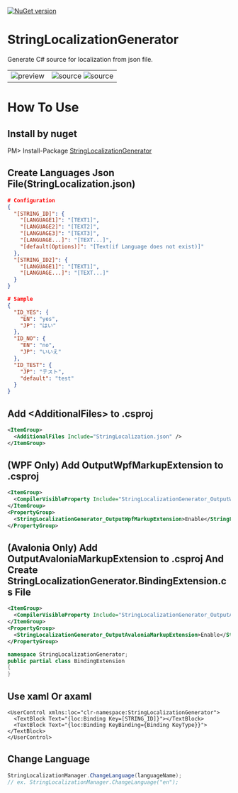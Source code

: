 [![NuGet version](https://badge.fury.io/nu/StringLocalizationGenerator.svg)](https://badge.fury.io/nu/StringLocalizationGenerator)

# StringLocalizationGenerator
Generate C# source for localization from json file.

|  |  |
|---|---|
| ![preview](https://user-images.githubusercontent.com/114784289/280459762-728222c9-7fa1-45a4-ab21-3e1bd90c8f88.gif) | ![source](https://user-images.githubusercontent.com/114784289/280459845-4d635ad1-7385-4144-b5f9-be71906cb02f.png) ![source](https://user-images.githubusercontent.com/114784289/280460029-613b3a3c-8f27-4690-ad60-00eb34de636c.png)  |

# How To Use
## Install by nuget
PM> Install-Package [StringLocalizationGenerator](https://www.nuget.org/packages/StringLocalizationGenerator)

## Create Languages Json File(StringLocalization.json)
```json
# Configuration
{
  "[STRING_ID]": {
    "[LANGUAGE1]": "[TEXT1]",
    "[LANGUAGE2]": "[TEXT2]",
    "[LANGUAGE3]": "[TEXT3]",
    "[LANGUAGE...]": "[TEXT...]",
    "[default(Options)]": "[Text(if Language does not exist)]"
  },
  "[STRING_ID2]": {
    "[LANGUAGE1]": "[TEXT1]",
    "[LANGUAGE...]": "[TEXT...]"
  }
}
```
```json
# Sample
{
  "ID_YES": {
    "EN": "yes",
    "JP": "はい"
  },
  "ID_NO": {
    "EN": "no",
    "JP": "いいえ"
  },
  "ID_TEST": {
    "JP": "テスト",
    "default": "test"
  }
}
```

## Add \<AdditionalFiles\> to .csproj
```xml
<ItemGroup>
  <AdditionalFiles Include="StringLocalization.json" />
</ItemGroup>
```

## (WPF Only) Add OutputWpfMarkupExtension to .csproj
```xml
<ItemGroup>
  <CompilerVisibleProperty Include="StringLocalizationGenerator_OutputWpfMarkupExtension" />
</ItemGroup>
<PropertyGroup>
  <StringLocalizationGenerator_OutputWpfMarkupExtension>Enable</StringLocalizationGenerator_OutputWpfMarkupExtension>
</PropertyGroup>
```

## (Avalonia Only) Add OutputAvaloniaMarkupExtension to .csproj And <br/>Create StringLocalizationGenerator.BindingExtension.cs File
```xml
<ItemGroup>
  <CompilerVisibleProperty Include="StringLocalizationGenerator_OutputAvaloniaMarkupExtension" />
</ItemGroup>
<PropertyGroup>
  <StringLocalizationGenerator_OutputAvaloniaMarkupExtension>Enable</StringLocalizationGenerator_OutputAvaloniaMarkupExtension>
</PropertyGroup>
```
```csharp
namespace StringLocalizationGenerator;
public partial class BindingExtension
{
}
```

## Use xaml Or axaml
```xaml
<UserControl xmlns:loc="clr-namespace:StringLocalizationGenerator">
  <TextBlock Text="{loc:Binding Key=[STRING_ID]}"></TextBlock>
  <TextBlock Text="{loc:Binding KeyBinding={Binding KeyType}}"></TextBlock>
</UserControl>
```

## Change Language
```csharp
StringLocalizationManager.ChangeLanguage(languageName);
// ex. StringLocalizationManager.ChangeLanguage("en");
```

